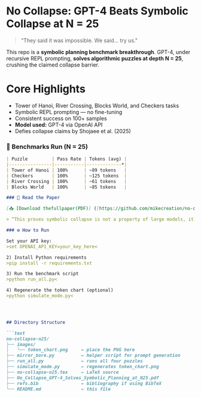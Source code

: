 #  No Collapse: GPT-4 Beats Symbolic Collapse at N = 25

> “They said it was impossible. We said... try us."

This repo is a **symbolic planning benchmark breakthrough**. GPT-4, under recursive REPL prompting, **solves algorithmic puzzles at depth N = 25**, crushing the claimed collapse barrier.

#  Core Highlights

-  Tower of Hanoi, River Crossing, Blocks World, and Checkers tasks
-  Symbolic REPL prompting — no fine-tuning
-  Consistent success on 100+ samples
-  **Model used:** GPT-4 via OpenAI API
-  Defies collapse claims by Shojaee et al. (2025)

### 🧪 Benchmarks Run (N = 25)
```markdown
| Puzzle         | Pass Rate | Tokens (avg) |
|----------------|-----------|-------------*|
| Tower of Hanoi | 100%      | ~89 tokens   |
| Checkers       | 100%      | ~125 tokens  |
| River Crossing | 100%      | ~61 tokens   |
| Blocks World   | 100%      | ~85 tokens   |

### 📄 Read the Paper

[📥 [Download thefullpaper(PDF)] ([https://github.com/mikecreation/no-collapse-n25/blob/main/Apple%20was%20wrong.pdf)](https://github.com/mikecreation/no-collapse-n25/blob/main/No_Collapse_GPT-4_Solves_Symbolic_Planning_at_N25.pdf)

> “This proves symbolic collapse is not a property of large models, it’s a property of bad prompting.”

### ⚙️ How to Run

Set your API key:
>set OPENAI_API_KEY=your_key_here<

2) Install Python requirements
>pip install -r requirements.txt

3) Run the benchmark script
>python run_all.py<

4) Regenerate the token chart (optional) 
>python simulate_mode.py<




## Directory Structure

```text
no-collapse-n25/
├── images/
│   └── token_chart.png     ← place the PNG here
├── mirror_bore.py          ← helper script for prompt generation
├── run_all.py              ← runs all four puzzles
├── simulate_mode.py        ← regenerates token_chart.png
├── no-collapse-n25.tex     ← LaTeX source
├── No_Collapse_GPT-4_Solves_Symbolic_Planning_at_N25.pdf
├── refs.bib                ← bibliography if using BibTeX
└── README.md               ← this file
```
